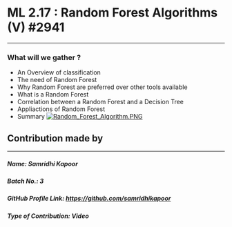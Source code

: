 # ML 2.17 : Random Forest Algorithms (V) #2941
--------------------------------------
### What will we gather ?
- An Overview of classification
- The need of Random Forest
- Why Random Forest are preferred over other tools available
- What is a Random Forest
- Correlation between a Random Forest and a Decision Tree
- Appliactions of Random Forest
- Summary
[![Random_Forest_Algorithm.PNG](https://www.dropbox.com/s/rvsbtaer6qydqcz/Random_Forest_Algorithm.PNG?dl=0&raw=1)](https://drive.google.com/file/d/11c3GU8Y-wRBhc5BiKg1w_VCI2hdNxIDj/view?usp=drivesdk)

## Contribution made by
------------------------
##### Name: Samridhi Kapoor
##### Batch No.: 3
##### GitHub Profile Link: https://github.com/samridhikapoor
##### Type of Contribution: Video


